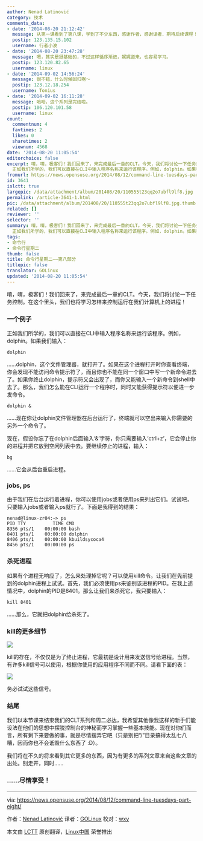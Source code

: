 ```yaml
---
author: Nenad Latinović
category: 技术
comments_data:
- date: '2014-08-20 21:12:42'
  message: 从第一课看到了第八课，学到了不少东西，感谢作者，感谢译者．期待后续课程！感谢！
  postip: 123.135.15.102
  username: 行者小波
- date: '2014-08-20 23:47:28'
  message: 嗯，其实是挺基础的，不过这样循序渐进，娓娓道来，也容易学习。
  postip: 123.120.82.65
  username: linux
- date: '2014-09-02 14:56:24'
  message: 很不错，什么时候回归啊～
  postip: 123.12.18.254
  username: Tonius
- date: '2014-09-02 16:11:28'
  message: 哈哈，这个系列是完结啦。
  postip: 106.120.101.58
  username: linux
count:
  commentnum: 4
  favtimes: 2
  likes: 0
  sharetimes: 2
  viewnum: 4568
date: '2014-08-20 11:05:54'
editorchoice: false
excerpt: 唷，唷，极客们！我们回来了，来完成最后一章的CLT。今天，我们将讨论一下任务控制。在这个里头，我们也将学习怎样来控制运行在我们计算机上的进程！ 一个例子
  正如我们所学的，我们可以直接在CLI中输入程序名称来运行该程序。例如，dolphin。如果我们输入： dolphin  dolphin，这个文件管理器，就打开了。如果在这个进程打开时你查看终端，你会发现不能访问命令提示符了，而且你也不能在同一个窗口中写一个新命令进去了。如果你终止dolphin，提示符又会出现了，而你又能输入一个新命令到shell中去了。那么，我们怎么能在CLI运行一个程序
fromurl: https://news.opensuse.org/2014/08/12/command-line-tuesdays-part-eight/
id: 3641
islctt: true
largepic: /data/attachment/album/201408/20/110555t23qq2o7ubfl9lf8.jpg
permalink: /article-3641-1.html
pic: /data/attachment/album/201408/20/110555t23qq2o7ubfl9lf8.jpg.thumb.jpg
related: []
reviewer: ''
selector: ''
summary: 唷，唷，极客们！我们回来了，来完成最后一章的CLT。今天，我们将讨论一下任务控制。在这个里头，我们也将学习怎样来控制运行在我们计算机上的进程！ 一个例子
  正如我们所学的，我们可以直接在CLI中输入程序名称来运行该程序。例如，dolphin。如果我们输入： dolphin  dolphin，这个文件管理器，就打开了。如果在这个进程打开时你查看终端，你会发现不能访问命令提示符了，而且你也不能在同一个窗口中写一个新命令进去了。如果你终止dolphin，提示符又会出现了，而你又能输入一个新命令到shell中去了。那么，我们怎么能在CLI运行一个程序
tags:
- 命令行
- 命令行星期二
thumb: false
title: 命令行星期二——第八部分
titlepic: false
translator: GOLinux
updated: '2014-08-20 11:05:54'
---
```


唷，唷，极客们！我们回来了，来完成最后一章的CLT。今天，我们将讨论一下任务控制。在这个里头，我们也将学习怎样来控制运行在我们计算机上的进程！


### 一个例子


正如我们所学的，我们可以直接在CLI中输入程序名称来运行该程序。例如，dolphin。如果我们输入：



```
dolphin

```

……dolphin，这个文件管理器，就打开了。如果在这个进程打开时你查看终端，你会发现不能访问命令提示符了，而且你也不能在同一个窗口中写一个新命令进去了。如果你终止dolphin，提示符又会出现了，而你又能输入一个新命令到shell中去了。那么，我们怎么能在CLI运行一个程序时，同时又能获得提示符以便进一步发命令。



```
dolphin &

```

……现在你让dolphin文件管理器在后台运行了，终端就可以空出来输入你需要的另外一个命令了。


现在，假设你忘了在dolphin后面输入‘&’字符，你只需要输入‘ctrl+z’，它会停止你的进程并把它放到空闲列表中去。要继续停止的进程，输入：



```
bg

```

……它会从后台重启进程。


### jobs, ps


由于我们在后台运行着进程，你可以使用jobs或者使用ps来列出它们。试试吧，只要输入jobs或者输入ps就行了。下面是我得到的结果：



```
nenad@linux-zr04:~> ps
PID TTY          TIME CMD
8356 pts/1    00:00:00 bash
8401 pts/1    00:00:00 dolphin
8406 pts/1    00:00:00 kbuildsycoca4
8456 pts/1    00:00:00 ps

```

### 杀死进程


如果有个进程无响应了，怎么来处理掉它呢？可以使用kill命令。让我们在先前提到的dolphin进程上试试。首先，我们必须使用ps来鉴别该进程的PID。在我上述情况中，dolphin的PID是8401。那么让我们来杀死它，我只要输入：



```
kill 8401

```

……那么，它就把dolphin给杀死了。


### kill的更多细节


![](/data/attachment/album/201408/20/110555t23qq2o7ubfl9lf8.jpg)


kill的存在，不仅仅是为了终止进程，它最初是设计用来发送信号给进程。当然，有许多kill信号可以使用，根据你使用的应用程序不同而不同。请看下面的表：


![](/data/attachment/album/201408/20/110558asxscxkoaenswzek.png)


务必试试这些信号。


### 结尾


我们以本节课来结束我们的CLT系列和周二必达，我希望其他像我这样的新手们能设法在他们的思想中摆脱控制台的神秘而学习掌握一些基本技能。现在对你们而言，所有剩下来要做的事，就是尽情摆弄它吧（只是别把“/”目录搞得太乱七八糟，因而你也不会诋毁什么东西了 :D）。


我们将在不久的将来看到其它更多的东西，因为有更多的系列文章来自这些文章的出处。别走开，同时……


### ……尽情享受！




---


via: <https://news.opensuse.org/2014/08/12/command-line-tuesdays-part-eight/>


作者：[Nenad Latinović](https://news.opensuse.org/author/holden87/) 译者：[GOLinux](https://github.com/GOLinux) 校对：[wxy](https://github.com/wxy)


本文由 [LCTT](https://github.com/LCTT/TranslateProject) 原创翻译，[Linux中国](http://linux.cn/) 荣誉推出
